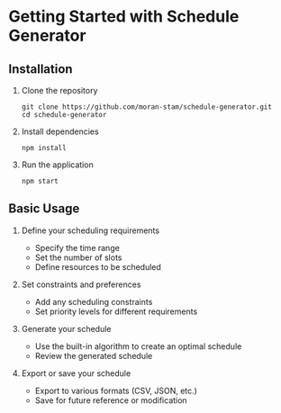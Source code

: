 # Getting Started with Schedule Generator

## Installation

1. Clone the repository
   ```
   git clone https://github.com/moran-stam/schedule-generator.git
   cd schedule-generator
   ```

2. Install dependencies
   ```
   npm install
   ```

3. Run the application
   ```
   npm start
   ```

## Basic Usage

1. Define your scheduling requirements
   - Specify the time range
   - Set the number of slots
   - Define resources to be scheduled

2. Set constraints and preferences
   - Add any scheduling constraints
   - Set priority levels for different requirements

3. Generate your schedule
   - Use the built-in algorithm to create an optimal schedule
   - Review the generated schedule

4. Export or save your schedule
   - Export to various formats (CSV, JSON, etc.)
   - Save for future reference or modification
